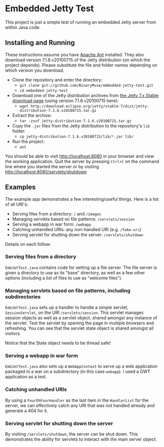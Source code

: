 # Embedded Jetty Test

This project is just a simple test of running an embedded Jetty server from
within Java code.

## Installing and Running

These instructions assume you have [Apache Ant][1] installed. They also
download version 7.1.6.v20100715 of the Jetty distribution (on which the
project depends). Please substitute the file and folder names depending on
which version you download.

  - Clone the repository and enter the directory:
    * `git clone git://github.com/BinaryMuse/embedded-jetty-test.git`
    * `cd embedded-jetty-test`
  - Download one of the Jetty distribution archives from
    [the Jetty 7.x Stable download page][2] (using version 7.1.6.v20100715
    here):
    * `wget http://download.eclipse.org/jetty/stable-7/dist/jetty-distribution-7.1.6.v20100715.tar.gz` 
  - Extract the archive:
    * `tar -zxvf jetty-distribution-7.1.6.v20100715.tar.gz`
  - Copy the `.jar` files from the Jetty distribution to the repository's
    `lib` folder:
    * `cp jetty-distribution-7.1.6.v20100715/lib/*.jar lib/`
  - Run the project:
    * `ant`

You should be able to visit [http://localhost:8080](http://localhost:8080) in
your browser and view the working application. Quit the server by pressing
`Ctrl+C` on the command line where you started the server or by visiting
[http://localhost:8080/servlets/shutdown](http://localhost:8080/servlets/shutdown)

  [1]: http://ant.apache.org/ "Apache Ant"
  [2]: http://download.eclipse.org/jetty/stable-7/dist/ "Jetty 7.x Stable Downloads"

## Examples

The example app demonstrates a few interesting/useful things. Here is a list
of all URI's:

  * Serving files from a directory: `/` and `/images`
  * Managing servlets based on file patterns: `/servlets/session`
  * Serving a webapp in war form: `/webapp`
  * Catching unhandled URIs: any non-handled URI (e.g. `/fake-uri`)
  * Serving servlet for shutting down the server: `/servlets/shutdown`

Details on each follow:

### Serving files from a directory

`EmbJetTest.java` contains code for setting up a file server. The file server
is given a directory to use as its "base" directory, as well as a few other
options (including a list of files to use as "welcome files").

### Managing servlets based on file patterns, including subdirectories

`EmbJetTest.java` sets up a handler to handle a simple servlet, `SessionServlet`,
on the URI `/servlets/session`. This servlet manages session objects as well as
a servlet object, shared amongst any instance of the servlet. Test the servlet
by opening the page in multiple browsers and refreshing. You can see that the
servlet state object is shared amongst all visitors.

Notice that the State object needs to be thread safe!

### Serving a webapp in war form

`EmbJetTest.java` also sets up a `WebAppContext` to serve up a web application
packaged in a war on a subdirectory (in this case `webapp`). I used a GWT
application as a test.

### Catching unhandled URIs

By using a `FourOhFourHandler` as the last item in the `HandlerList` for the
server, we can effectively catch any URI that was not handled already and
generate a 404 for it.

### Serving servlet for shutting down the server

By visiting `/servlets/shutdown`, the server can be shut down. This
demonstrates the ability for servlets to interact with the main server
object.